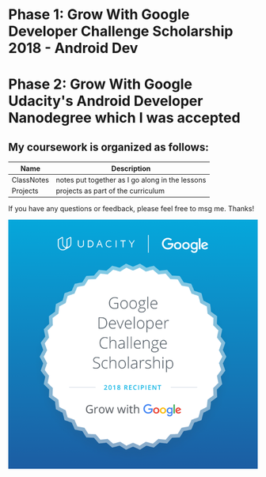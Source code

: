 # Phase 1: Grow With Google Developer Challenge Scholarship 2018 - Android Dev
# Phase 2: Grow With Google Udacity's Android Developer Nanodegree which I was accepted
## My coursework is organized as follows:

Name | Description
--- | ---
ClassNotes | notes put together as I go along in the lessons
Projects | projects as part of the curriculum
If you have any questions or feedback, please feel free to msg me. Thanks!


![logo](GrowWithGoogleDeveloperChallengeScholarship.png)